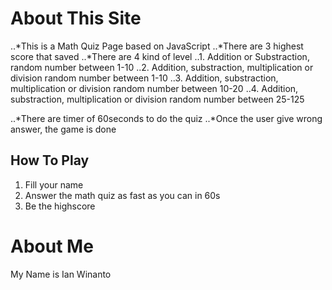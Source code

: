 # About This Site
  ..*This is a Math Quiz Page based on JavaScript
  ..*There are 3 highest score that saved
  ..*There are 4 kind of level
	..1. Addition or Substraction, random number between 1-10
	..2. Addition, substraction, multiplication or division random number between 1-10
	..3. Addition, substraction, multiplication or division random number between 10-20
	..4. Addition, substraction, multiplication or division random number between 25-125
	
  ..*There are timer of 60seconds to do the quiz
  ..*Once the user give wrong answer, the game is done
	
## How To Play
1. Fill your name
2. Answer the math quiz as fast as you can in 60s
3. Be the highscore

# About Me
  My Name is Ian Winanto
